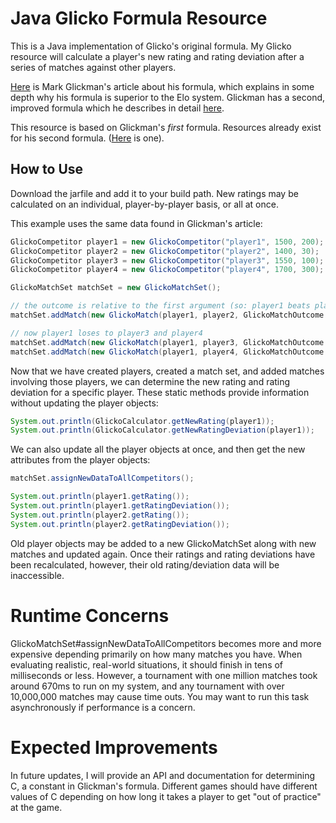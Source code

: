 # Java Glicko Formula Resource

This is a Java implementation of Glicko's original formula. My Glicko resource will calculate a player's new rating and rating deviation after a series of matches against other players.

[Here](http://www.glicko.net/glicko/glicko.pdf) is Mark Glickman's article about his formula, which explains in some depth why his formula is superior to the Elo system. Glickman has a second, improved formula which he describes in detail [here](http://www.glicko.net/glicko/glicko2.pdf).

This resource is based on Glickman's *first* formula. Resources already exist for his second formula. ([Here](https://github.com/goochjs/glicko2) is one).

## How to Use

Download the jarfile and add it to your build path. New ratings may be calculated on an individual, player-by-player basis, or all at once.

This example uses the same data found in Glickman's article:

```Java
GlickoCompetitor player1 = new GlickoCompetitor("player1", 1500, 200);
GlickoCompetitor player2 = new GlickoCompetitor("player2", 1400, 30);
GlickoCompetitor player3 = new GlickoCompetitor("player3", 1550, 100);
GlickoCompetitor player4 = new GlickoCompetitor("player4", 1700, 300);

GlickoMatchSet matchSet = new GlickoMatchSet();

// the outcome is relative to the first argument (so: player1 beats player2)
matchSet.addMatch(new GlickoMatch(player1, player2, GlickoMatchOutcome.WIN));

// now player1 loses to player3 and player4
matchSet.addMatch(new GlickoMatch(player1, player3, GlickoMatchOutcome.LOSS));
matchSet.addMatch(new GlickoMatch(player1, player4, GlickoMatchOutcome.LOSS));
```

Now that we have created players, created a match set, and added matches involving those players, we can determine the new rating and rating deviation for a specific player. These static methods provide information without updating the player objects:

```Java
System.out.println(GlickoCalculator.getNewRating(player1));
System.out.println(GlickoCalculator.getNewRatingDeviation(player1));
```

We can also update all the player objects at once, and then get the new attributes from the player objects:

```Java
matchSet.assignNewDataToAllCompetitors();

System.out.println(player1.getRating());
System.out.println(player1.getRatingDeviation());
System.out.println(player2.getRating());
System.out.println(player2.getRatingDeviation());
```

Old player objects may be added to a new GlickoMatchSet along with new matches and updated again. Once their ratings and rating deviations have been recalculated, however, their old rating/deviation data will be inaccessible.

# Runtime Concerns

GlickoMatchSet#assignNewDataToAllCompetitors becomes more and more expensive depending primarily on how many matches you have. When evaluating realistic, real-world situations, it should finish in tens of milliseconds or less. However, a tournament with one million matches took around 670ms to run on my system, and any tournament with over 10,000,000 matches may cause time outs. You may want to run this task asynchronously if performance is a concern.

# Expected Improvements

In future updates, I will provide an API and documentation for determining C, a constant in Glickman's formula. Different games should have different values of C depending on how long it takes a player to get "out of practice" at the game.
